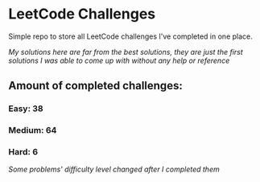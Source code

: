
# LeetCode Challenges

Simple repo to store all LeetCode challenges I've completed in one place.

<i>My solutions here are far from the best solutions, they are just the first solutions I was able to come up with without any help or reference</i>

## Amount of completed challenges:

### Easy: 38

### Medium: 64

### Hard: 6

<i>Some problems' difficulty level changed after I completed them</i>
